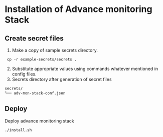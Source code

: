 # Installation of Advance monitoring Stack

## Create secret files
1. Make a copy of sample secrets directory.

```console
 cp -r example-secrets/secrets .
```
2. Substitute appropriate values using commands whatever mentioned in config files.
3. Secrets directory after generation of secret files
```sh
secrets/
└── adv-mon-stack-conf.json
```

## Deploy

Deploy advance monitoring stack

```sh
./install.sh
```

